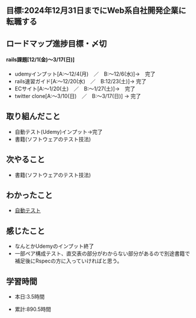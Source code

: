 ## 目標:2024年12月31日までにWeb系自社開発企業に転職する

## ロードマップ進捗目標・〆切
#### rails課題[12/1(金)～3/17(日)]
* udemyインプット[A:～12/4(月)　／　B:～12/6(水)]→　完了
* rails速習ガイド[A:～12/20(水)　／　B:12/23(土)]→  完了
* ECサイト[A:～1/20(土)　／　B:～1/27(土)]→　完了
* twitter clone[A:～3/10(日)　／　B:～3/17(日)] → 完了

## 取り組んだこと
- 自動テスト(Udemy)インプット→完了
- 書籍(ソフトウェアのテスト技法)


## 次やること
- 書籍(ソフトウェアのテスト技法)

## わかったこと
* [自動テスト](https://cherry-beat-86e.notion.site/udemy-d0a85faf84ba4a91932eb0ebe0ed28ba?pvs=4)


## 感じたこと
* なんとかUdemyのインプット終了
* 一部ペア構成テスト、直交表の部分がわからない部分があるので別途書籍で補足後にRspecの方に入っていければと思う。


## 学習時間
- 本日:3.5時間

- 累計:890.5時間